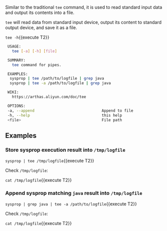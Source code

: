 Similar to the traditional `tee` command, it is used to read standard input data and output its contents into a file.

`tee` will read data from standard input device, output its content to standard output device, and save it as a file.

`tee -h`{{execute T2}}

```bash
 USAGE:
   tee [-a] [-h] [file]

 SUMMARY:
   tee command for pipes.

 EXAMPLES:
  sysprop | tee /path/to/logfile | grep java
  sysprop | tee -a /path/to/logfile | grep java

 WIKI:
   https://arthas.aliyun.com/doc/tee

 OPTIONS:
 -a, --append                              Append to file
 -h, --help                                this help
 <file>                                    File path
```

## Examples

### Store sysprop execution result into `/tmp/logfile`

`sysprop | tee /tmp/logfile`{{execute T2}}

Check `/tmp/logfile`:

`cat /tmp/logfile`{{execute T2}}

### Append sysprop matching `java` result into `/tmp/logfile`

`sysprop | grep java | tee -a /path/to/logfile`{{execute T2}}

Check `/tmp/logfile`:

`cat /tmp/logfile`{{execute T2}}
